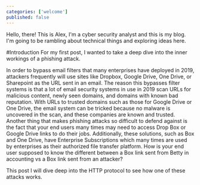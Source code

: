 ```yaml
---
categories: ['welcome']
published: false
---
```


Hello, there! This is Alex, I'm a cyber security analyst and this is my blog. I'm going to be rambling about technical things and exploring ideas here.

#Introduction
For my first post, I wanted to take a deep dive into the inner workings of a phishing attack.

In order to bypass email filters that many enterprises have deployed in 2019, attackers frequently will use sites like Dropbox, Google Drive, One Drive, or Sharepoint as the URL sent in an email. The reason this bypasses filter systems is that a lot of email security systems in use in 2019 scan URLs for malicious content, newly seen domains, and domains with known bad reputation. With URLs to trusted domains such as those for Google Drive or One Drive, the email system can be tricked because no malware is uncovered in the scan, and these companies are known and trusted. Another thing that makes phishing attacks so difficult to defend against is the fact that your end users many times may need to access Drop Box or Google Drive links to do their jobs. Additionally, these solutions, such as Box and One Drive, have Enterprise Subscriptions which many times are used by enterprises as their authorized file transfer platform. How is your end user supposed to know the different between a Box link sent from Betty in accounting vs a Box link sent from an attacker?

This post I will dive deep into the HTTP protocol to see how one of these attacks works.

